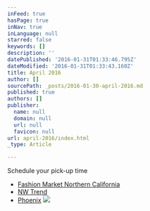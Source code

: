 ```yaml
---
inFeed: true
hasPage: true
inNav: true
inLanguage: null
starred: false
keywords: []
description: ''
datePublished: '2016-01-31T01:33:46.795Z'
dateModified: '2016-01-31T01:33:43.160Z'
title: April 2016
author: []
sourcePath: _posts/2016-01-30-april-2016.md
published: true
authors: []
publisher:
  name: null
  domain: null
  url: null
  favicon: null
url: april-2016/index.html
_type: Article

---
```

Schedule your pick-up time

* [Fashion Market Northern California][0]
* [NW Trend][1]
* [Phoenix][2]
![](https://the-grid-user-content.s3-us-west-2.amazonaws.com/3884b66e-8f2e-4da0-94fc-cbd2b4b36da5.JPG)

[0]: https://www.timetrade.com/book/9MNVK
[1]: https://www.timetrade.com/book/6YCX1
[2]: https://www.timetrade.com/book/97H2K